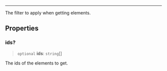 ***

The filter to apply when getting elements.

## Properties

### ids?

> `optional` **ids**: `string`\[]

The ids of the elements to get.
